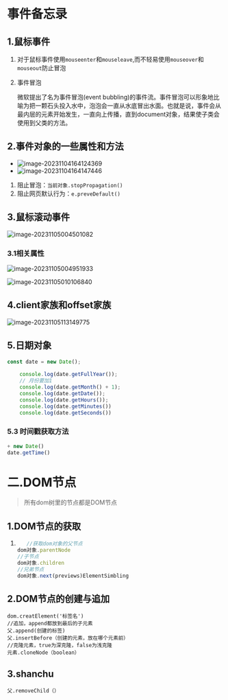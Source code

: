 # 事件备忘录

## 1.鼠标事件

1. 对于鼠标事件使用`mouseenter`和`mouseleave`,而不轻易使用`mouseover`和`mouseout`防止冒泡

2. 事件冒泡

   微软提出了名为事件冒泡(event bubbling)的事件流。事件冒泡可以形象地比喻为把一颗石头投入水中，泡泡会一直从水底冒出水面。也就是说，事件会从最内层的元素开始发生，一直向上传播，直到document对象，结果使子类会使用到父类的方法。

## 2.事件对象的一些属性和方法

- ![image-20231104164124369](C:\Users\张吉勇\AppData\Roaming\Typora\typora-user-images\image-20231104164124369.png)
- ![image-20231104164147446](C:\Users\张吉勇\AppData\Roaming\Typora\typora-user-images\image-20231104164147446.png)

1. 阻止冒泡：`当前对象.stopPropagation()`
2. 阻止网页默认行为：`e.preveDefault()`

## 3.鼠标滚动事件

![image-20231105004501082](C:\Users\张吉勇\AppData\Roaming\Typora\typora-user-images\image-20231105004501082.png)

### 3.1相关属性

![image-20231105004951933](C:\Users\张吉勇\AppData\Roaming\Typora\typora-user-images\image-20231105004951933.png)

![image-20231105010106840](C:\Users\张吉勇\AppData\Roaming\Typora\typora-user-images\image-20231105010106840.png)

## 4.client家族和offset家族

![image-20231105113149775](C:\Users\张吉勇\AppData\Roaming\Typora\typora-user-images\image-20231105113149775.png)

## 5.日期对象

```javascript
const date = new Date();
    
    console.log(date.getFullYear());
    // 月份要加1
    console.log(date.getMonth() + 1);
    console.log(date.getDate());
    console.log(date.getHours());
    console.log(date.getMinutes())
    console.log(date.getSeconds())
```

### 5.3 时间戳获取方法

```javascript
+ new Date()
date.getTime()
```

# 二.DOM节点

> 所有dom树里的节点都是DOM节点

## 1.DOM节点的获取

1. ```javascript
      //获取dom对象的父节点
   dom对象.parentNode
   //子节点
   dom对象.children
   //兄弟节点
   dom对象.next(previews)ElementSimbling
   ```
   
   
   
   
   
   

## 2.DOM节点的创建与追加

```
dom.creatElement('标签名')
//追加，append都放到最后的子元素
父.append(创建的标签)
父.insertBefore（创建的元素，放在哪个元素前）
//克隆元素，true为深克隆，false为浅克隆
元素.cloneNode（boolean）
```

## 3.shanchu

```
父.removeChild（）
```

